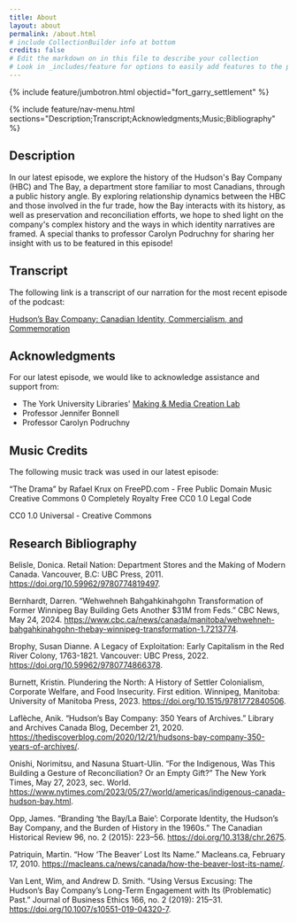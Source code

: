 ```yaml
---
title: About
layout: about
permalink: /about.html
# include CollectionBuilder info at bottom
credits: false
# Edit the markdown on in this file to describe your collection
# Look in _includes/feature for options to easily add features to the page
---
```


{% include feature/jumbotron.html objectid="fort_garry_settlement" %}

{% include feature/nav-menu.html sections="Description;Transcript;Acknowledgments;Music;Bibliography" %}


## Description

In our latest episode, we explore the history of the Hudson's Bay Company (HBC) and The Bay, a department store familiar to most Canadians, through a public history angle. By exploring relationship dynamics between the HBC and those involved in the fur trade, how the Bay interacts with its history, as well as preservation and reconciliation efforts, we hope to shed light on the company's complex history and the ways in which identity narratives are framed. A special thanks to professor Carolyn Podruchny for sharing her insight with us to be featured in this episode!

## Transcript

The following link is a transcript of our narration for the most recent episode of the podcast: 

[Hudson’s Bay Company: Canadian Identity, Commercialism, and Commemoration](https://docs.google.com/document/d/1uNS-ztBA4H6uVw7aYCxd7u_3VXb33Wjx_v4pcNYfenI/edit?usp=sharing)

## Acknowledgments

For our latest episode, we would like to acknowledge assistance and support from:

- The York University Libraries' [Making & Media Creation Lab](https://www.library.yorku.ca/ds/)
- Professor Jennifer Bonnell
- Professor Carolyn Podruchny

## Music Credits
The following music track was used in our latest episode:

“The Drama” by Rafael Krux on FreePD.com - Free Public Domain Music Creative Commons 0 Completely Royalty Free
CC0 1.0  Legal Code 

CC0 1.0 Universal - Creative Commons

## Research Bibliography

Belisle, Donica. Retail Nation: Department Stores and the Making of Modern Canada. Vancouver, B.C: UBC Press, 2011. https://doi.org/10.59962/9780774819497.

Bernhardt, Darren. “Wehwehneh Bahgahkinahgohn Transformation of Former Winnipeg Bay Building Gets Another $31M from Feds.” CBC News, May 24, 2024. https://www.cbc.ca/news/canada/manitoba/wehwehneh-bahgahkinahgohn-thebay-winnipeg-transformation-1.7213774.

Brophy, Susan Dianne. A Legacy of Exploitation: Early Capitalism in the Red River Colony, 1763-1821. Vancouver: UBC Press, 2022. https://doi.org/10.59962/9780774866378.

Burnett, Kristin. Plundering the North: A History of Settler Colonialism, Corporate Welfare, and Food Insecurity. First edition. Winnipeg, Manitoba: University of Manitoba Press, 2023. https://doi.org/10.1515/9781772840506.

Laflèche, Anik. “Hudson’s Bay Company: 350 Years of Archives.” Library and Archives Canada Blog, December 21, 2020. https://thediscoverblog.com/2020/12/21/hudsons-bay-company-350-years-of-archives/.

Onishi, Norimitsu, and Nasuna Stuart-Ulin. “For the Indigenous, Was This Building a Gesture of Reconciliation? Or an Empty Gift?” The New York Times, May 27, 2023, sec. World. https://www.nytimes.com/2023/05/27/world/americas/indigenous-canada-hudson-bay.html.

Opp, James. “Branding ‘the Bay/La Baie’: Corporate Identity, the Hudson’s Bay Company, and the Burden of History in the 1960s.” The Canadian Historical Review 96, no. 2 (2015): 223–56. https://doi.org/10.3138/chr.2675.

Patriquin, Martin. “How ‘The Beaver’ Lost Its Name.” Macleans.ca, February 17, 2010. https://macleans.ca/news/canada/how-the-beaver-lost-its-name/.

Van Lent, Wim, and Andrew D. Smith. “Using Versus Excusing: The Hudson’s Bay Company’s Long-Term Engagement with Its (Problematic) Past.” Journal of Business Ethics 166, no. 2 (2019): 215–31. https://doi.org/10.1007/s10551-019-04320-7.
